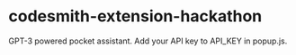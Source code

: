 # codesmith-extension-hackathon

GPT-3 powered pocket assistant. Add your API key to API_KEY in popup.js.
